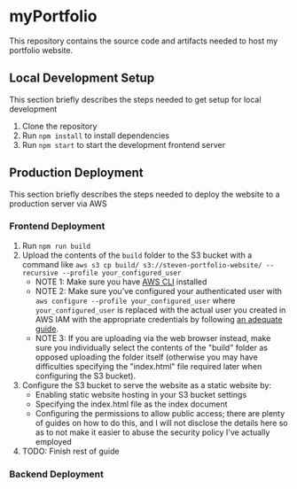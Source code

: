 # myPortfolio
This repository contains the source code and artifacts needed to host my portfolio website.

## Local Development Setup
This section briefly describes the steps needed to get setup for local development

1. Clone the repository
2. Run `npm install` to install dependencies
3. Run `npm start` to start the development frontend server

## Production Deployment
This section briefly describes the steps needed to deploy the website to a production server via AWS

### Frontend Deployment
1. Run `npm run build`
2. Upload the contents of the `build` folder to the S3 bucket with a command like `aws s3 cp build/ s3://steven-portfolio-website/ --recursive --profile your_configured_user`
    * NOTE 1: Make sure you have [AWS CLI](https://docs.aws.amazon.com/cli/latest/userguide/getting-started-install.html) installed
    * NOTE 2: Make sure you've configured your authenticated user with `aws configure --profile your_configured_user` where `your_configured_user` is replaced with the actual user you created in AWS IAM with the appropriate credentials by following [an adequate guide](https://learnaws.io/blog/use-aws-cli-in-windows).
    * NOTE 3: If you are uploading via the web browser instead, make sure you individually select the contents of the "build" folder as opposed uploading the folder itself (otherwise you may have difficulties specifying the "index.html" file required later when configuring the S3 bucket).
3. Configure the S3 bucket to serve the website as a static website by:
    * Enabling static website hosting in your S3 bucket settings
    * Specifying the index.html file as the index document
    * Configuring the permissions to allow public access; there are plenty of guides on how to do this, and I will not disclose the details here so as to not make it easier to abuse the security policy I've actually employed
4. TODO: Finish rest of guide

### Backend Deployment

